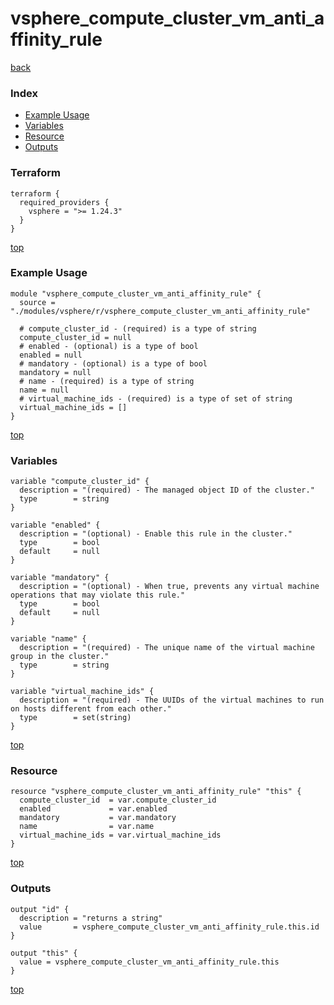 # vsphere_compute_cluster_vm_anti_affinity_rule

[back](../vsphere.md)

### Index

- [Example Usage](#example-usage)
- [Variables](#variables)
- [Resource](#resource)
- [Outputs](#outputs)

### Terraform

```hcl
terraform {
  required_providers {
    vsphere = ">= 1.24.3"
  }
}
```

[top](#index)

### Example Usage

```hcl
module "vsphere_compute_cluster_vm_anti_affinity_rule" {
  source = "./modules/vsphere/r/vsphere_compute_cluster_vm_anti_affinity_rule"

  # compute_cluster_id - (required) is a type of string
  compute_cluster_id = null
  # enabled - (optional) is a type of bool
  enabled = null
  # mandatory - (optional) is a type of bool
  mandatory = null
  # name - (required) is a type of string
  name = null
  # virtual_machine_ids - (required) is a type of set of string
  virtual_machine_ids = []
}
```

[top](#index)

### Variables

```hcl
variable "compute_cluster_id" {
  description = "(required) - The managed object ID of the cluster."
  type        = string
}

variable "enabled" {
  description = "(optional) - Enable this rule in the cluster."
  type        = bool
  default     = null
}

variable "mandatory" {
  description = "(optional) - When true, prevents any virtual machine operations that may violate this rule."
  type        = bool
  default     = null
}

variable "name" {
  description = "(required) - The unique name of the virtual machine group in the cluster."
  type        = string
}

variable "virtual_machine_ids" {
  description = "(required) - The UUIDs of the virtual machines to run on hosts different from each other."
  type        = set(string)
}
```

[top](#index)

### Resource

```hcl
resource "vsphere_compute_cluster_vm_anti_affinity_rule" "this" {
  compute_cluster_id  = var.compute_cluster_id
  enabled             = var.enabled
  mandatory           = var.mandatory
  name                = var.name
  virtual_machine_ids = var.virtual_machine_ids
}
```

[top](#index)

### Outputs

```hcl
output "id" {
  description = "returns a string"
  value       = vsphere_compute_cluster_vm_anti_affinity_rule.this.id
}

output "this" {
  value = vsphere_compute_cluster_vm_anti_affinity_rule.this
}
```

[top](#index)